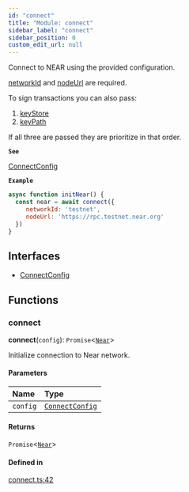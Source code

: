 ```yaml
---
id: "connect"
title: "Module: connect"
sidebar_label: "connect"
sidebar_position: 0
custom_edit_url: null
---
```


Connect to NEAR using the provided configuration.

[networkId](../interfaces/connect.ConnectConfig.md#networkid) and [nodeUrl](../interfaces/connect.ConnectConfig.md#nodeurl) are required.

To sign transactions you can also pass:
1. [keyStore](../interfaces/connect.ConnectConfig.md#keystore)
2. [keyPath](../interfaces/connect.ConnectConfig.md#keypath)

If all three are passed they are prioritize in that order.

**`See`**

[ConnectConfig](../interfaces/connect.ConnectConfig.md)

**`Example`**

```js
async function initNear() {
  const near = await connect({
     networkId: 'testnet',
     nodeUrl: 'https://rpc.testnet.near.org'
  })
}
```

## Interfaces

- [ConnectConfig](../interfaces/connect.ConnectConfig.md)

## Functions

### connect

**connect**(`config`): `Promise`<[`Near`](../classes/near.Near.md)\>

Initialize connection to Near network.

#### Parameters

| Name | Type |
| :------ | :------ |
| `config` | [`ConnectConfig`](../interfaces/connect.ConnectConfig.md) |

#### Returns

`Promise`<[`Near`](../classes/near.Near.md)\>

#### Defined in

[connect.ts:42](https://github.com/near/near-api-js/blob/ef6d7fbf/packages/near-api-js/src/connect.ts#L42)
